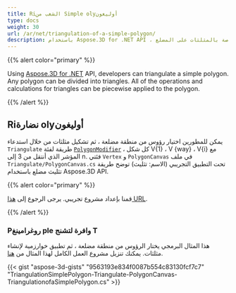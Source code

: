 ```yaml
---
title: Riالشغب من Simple olyأوليغون
type: docs
weight: 30
url: /ar/net/triangulation-of-a-simple-polygon/
description: باستخدام Aspose.3D for .NET API ، يمكن للمطورين تثليث مضلع بسيط. يمكن تقسيم أي مضلع إلى مثلثات. يمكن تطبيق جميع العمليات والحسابات الخاصة بالمثلثات على المضلع.
---
```

{{% alert color="primary" %}}

Using [Aspose.3D for .NET](https://products.aspose.com/3d/net/) API, developers can triangulate a simple polygon. Any polygon can be divided into triangles. All of the operations and calculations for triangles can be piecewise applied to the polygon.

{{% /alert %}}
##  **Riنضارة olyأوليغون**
يمكن للمطورين اختيار رؤوس من منطقة مضلعة ، ثم تشكيل مثلثات من خلال استدعاء `Triangulate` طريقة لفئة [`PolygonModifier`](https://reference.aspose.com/3d/net/aspose.threed.entities/polygonmodifier) ، كل شكل V{1} ، V {way} ، V{i} مع المؤشر الذي أنتقل من 3 إلى n. فئتي `Vertex` و `PolygonCanvas` في ملف `Triangulate/PolygonCanvas.cs` تحت التطبيق التجريبي (الاسم: تثليث) توضح طريقة تثليث مضلع باستخدام Aspose.3D API.

{{% alert color="primary" %}}

قمنا بإعداد مشروع تجريبي. يرجى الرجوع إلى [هذا URL](https://github.com/aspose-3d/Aspose.3D-for-.NET/tree/master/Demos).

{{% /alert %}}
###  **Pروغرامينغ ple وافرة لتشنج T**
هذا المثال البرمجي يختار الرؤوس من منطقة مضلعة ، ثم تطبيق خوارزمية لإنشاء مثلثات. يمكنك تنزيل مشروع العمل الكامل لهذا المثال من [هنا](https://github.com/aspose-3d/Aspose.3D-for-.NET/).

{{< gist "aspose-3d-gists" "9563193e834f0087b554c83130fcf7c7" "TriangulationSimplePolygon-Triangulate-PolygonCanvas-TriangulationofaSimplePolygon.cs" >}}
